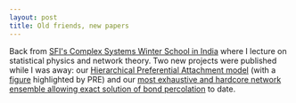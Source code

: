 ```yaml
---
layout: post
title: Old friends, new papers
---
```


Back from [SFI's Complex Systems Winter School in India](http://tuvalu.santafe.edu/events/workshops/index.php/Complex_Systems_Winter_School_2015) where I lecture on statistical physics and network theory. Two new projects were published while I was away: our [Hierarchical Preferential Attachment model](http://journals.aps.org/pre/abstract/10.1103/PhysRevE.92.062809) (with a [figure](http://journals.aps.org/pre/kaleidoscope/pre/92/6/062809) highlighted by PRE) and our [most exhaustive and hardcore network ensemble allowing exact solution of bond percolation](http://journals.aps.org/pre/abstract/10.1103/PhysRevE.92.062807) to date.